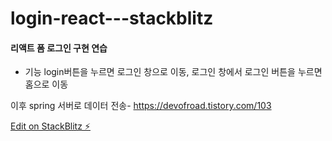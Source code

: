 # login-react---stackblitz

#### 리액트 폼 로그인 구현 연습

- 기능
  login버튼을 누르면 로그인 창으로 이동,
  로그인 창에서 로그인 버튼을 누르면 홈으로 이동

이후 spring 서버로 데이터 전송-
https://devofroad.tistory.com/103

[Edit on StackBlitz ⚡️](https://stackblitz.com/edit/react-rp28eu)
